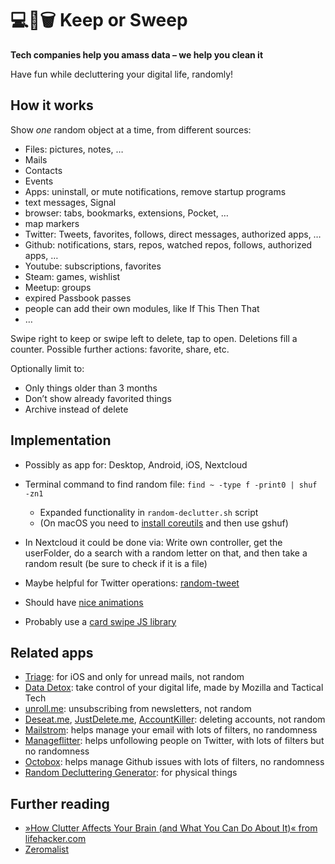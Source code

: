# 💻🔀🗑️ Keep or Sweep

**Tech companies help you amass data – we help you clean it**

Have fun while decluttering your digital life, randomly!


## How it works

Show _one_ random object at a time, from different sources:
- Files: pictures, notes, …
- Mails
- Contacts
- Events
- Apps: uninstall, or mute notifications, remove startup programs
- text messages, Signal
- browser: tabs, bookmarks, extensions, Pocket, …
- map markers
- Twitter: Tweets, favorites, follows, direct messages, authorized apps, …
- Github: notifications, stars, repos, watched repos, follows, authorized apps, …
- Youtube: subscriptions, favorites
- Steam: games, wishlist
- Meetup: groups
- expired Passbook passes
- people can add their own modules, like If This Then That
- …

Swipe right to keep or swipe left to delete, tap to open. Deletions fill a counter. Possible further actions: favorite, share, etc.

Optionally limit to:
- Only things older than 3 months
- Don’t show already favorited things
- Archive instead of delete


## Implementation

- Possibly as app for: Desktop, Android, iOS, Nextcloud
- Terminal command to find random file: `find ~ -type f -print0 | shuf -zn1`
	- Expanded functionality in `random-declutter.sh` script
	- (On macOS you need to [install coreutils](https://apple.stackexchange.com/questions/142860/install-shuf-on-os-x/142864) and then use gshuf)
- In Nextcloud it could be done via: Write own controller, get the userFolder, do a search with a random letter on that, and then take a random result (be sure to check if it is a file)
- Maybe helpful for Twitter operations: [random-tweet](https://github.com/michaelbutler/random-tweet)

- Should have [nice animations](https://daneden.github.io/animate.css/)
- Probably use a [card swipe JS library](https://github.com/gajus/swing)



## Related apps

- [Triage](http://triage.cc/): for iOS and only for unread mails, not random
- [Data Detox](https://datadetox.myshadow.org/detox): take control of your digital life, made by Mozilla and Tactical Tech
- [unroll.me](https://unroll.me/): unsubscribing from newsletters, not random
- [Deseat.me](https://www.deseat.me/), [JustDelete.me](http://justdelete.me), [AccountKiller](https://www.accountkiller.com/en/): deleting accounts, not random
- [Mailstrom](https://mailstrom.co/): helps manage your email with lots of filters, no randomness
- [Manageflitter](https://manageflitter.com/): helps unfollowing people on Twitter, with lots of filters but no randomness
- [Octobox](https://octobox.io/): helps manage Github issues with lots of filters, no randomness
- [Random Decluttering Generator](http://less-stuff.co.uk/random-decluttering-generator/): for physical things



## Further reading

- [»How Clutter Affects Your Brain (and What You Can Do About It)« from lifehacker.com](https://lifehacker.com/how-clutter-affects-your-brain-and-what-you-can-do-abo-662647035)
- [Zeromalist](http://verekia.com/zeromalist/)
